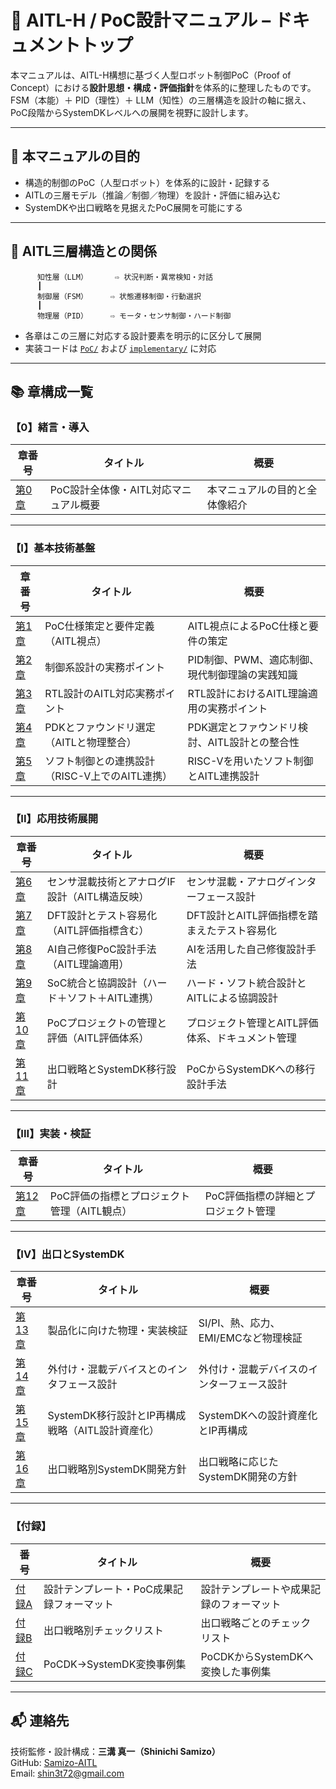 # 📘 AITL-H / PoC設計マニュアル – ドキュメントトップ

本マニュアルは、AITL-H構想に基づく人型ロボット制御PoC（Proof of Concept）における**設計思想・構成・評価指針**を体系的に整理したものです。  
FSM（本能）＋ PID（理性）＋ LLM（知性）の三層構造を設計の軸に据え、PoC段階からSystemDKレベルへの展開を視野に設計します。

---

## 🧭 本マニュアルの目的

- 構造的制御のPoC（人型ロボット）を体系的に設計・記録する  
- AITLの三層モデル（推論／制御／物理）を設計・評価に組み込む  
- SystemDKや出口戦略を見据えたPoC展開を可能にする  

---

## 🧠 AITL三層構造との関係
```
      知性層（LLM）      ⇨ 状況判断・異常検知・対話
      ┃
      制御層（FSM）     ⇨ 状態遷移制御・行動選択
      ┃
      物理層（PID）     ⇨ モータ・センサ制御・ハード制御
```

- 各章はこの三層に対応する設計要素を明示的に区分して展開  
- 実装コードは [`PoC/`](../) および [`implementary/`](../../implementary/) に対応  

---

## 📚 章構成一覧

### 【0】緒言・導入

| 章番号 | タイトル | 概要 |
|--------|----------|------|
| [第0章](./chapter00_intro.md) | PoC設計全体像・AITL対応マニュアル概要 | 本マニュアルの目的と全体像紹介 |

---

### 【I】基本技術基盤

| 章番号 | タイトル | 概要 |
|--------|----------|------|
| [第1章](./chapter01_spec.md) | PoC仕様策定と要件定義（AITL視点） | AITL視点によるPoC仕様と要件の策定 |
| [第2章](./chapter02_control.md) | 制御系設計の実務ポイント | PID制御、PWM、適応制御、現代制御理論の実践知識 |
| [第3章](./chapter03_rtl.md) | RTL設計のAITL対応実務ポイント | RTL設計におけるAITL理論適用の実務ポイント |
| [第4章](./chapter04_pdk.md) | PDKとファウンドリ選定（AITLと物理整合） | PDK選定とファウンドリ検討、AITL設計との整合性 |
| [第5章](./chapter05_sw_control.md) | ソフト制御との連携設計（RISC-V上でのAITL連携） | RISC-Vを用いたソフト制御とAITL連携設計 |

---

### 【II】応用技術展開

| 章番号 | タイトル | 概要 |
|--------|----------|------|
| [第6章](./chapter06_sensor_if.md) | センサ混載技術とアナログIF設計（AITL構造反映） | センサ混載・アナログインターフェース設計 |
| [第7章](./chapter07_dft.md) | DFT設計とテスト容易化（AITL評価指標含む） | DFT設計とAITL評価指標を踏まえたテスト容易化 |
| [第8章](./chapter08_self_repair.md) | AI自己修復PoC設計手法（AITL理論適用） | AIを活用した自己修復設計手法 |
| [第9章](./chapter09_soc_integration.md) | SoC統合と協調設計（ハード＋ソフト＋AITL連携） | ハード・ソフト統合設計とAITLによる協調設計 |
| [第10章](./chapter10_project_management.md) | PoCプロジェクトの管理と評価（AITL評価体系） | プロジェクト管理とAITL評価体系、ドキュメント管理 |
| [第11章](./chapter11_exit_strategy.md) | 出口戦略とSystemDK移行設計 | PoCからSystemDKへの移行設計手法 |

---

### 【III】実装・検証

| 章番号 | タイトル | 概要 |
|--------|----------|------|
| [第12章](./chapter12_evaluation_management.md) | PoC評価の指標とプロジェクト管理（AITL観点） | PoC評価指標の詳細とプロジェクト管理 |

---

### 【IV】出口とSystemDK

| 章番号 | タイトル | 概要 |
|--------|----------|------|
| [第13章](./chapter13_physical_verification.md) | 製品化に向けた物理・実装検証 | SI/PI、熱、応力、EMI/EMCなど物理検証 |
| [第14章](./chapter14_mixed_device_interface.md) | 外付け・混載デバイスとのインタフェース設計 | 外付け・混載デバイスのインターフェース設計 |
| [第15章](./chapter15_systemdk_transition.md) | SystemDK移行設計とIP再構成戦略（AITL設計資産化） | SystemDKへの設計資産化とIP再構成 |
| [第16章](./chapter16_exit_policy.md) | 出口戦略別SystemDK開発方針 | 出口戦略に応じたSystemDK開発の方針 |

---

### 【付録】

| 番号 | タイトル | 概要 |
|------|----------|------|
| [付録A](./appendix_a_templates.md) | 設計テンプレート・PoC成果記録フォーマット | 設計テンプレートや成果記録のフォーマット |
| [付録B](./appendix_b_exit_checklist.md) | 出口戦略別チェックリスト | 出口戦略ごとのチェックリスト |
| [付録C](./appendix_c_conversion_cases.md) | PoCDK→SystemDK変換事例集 | PoCDKからSystemDKへ変換した事例集 |

---

## 📬 連絡先

技術監修・設計構成：**三溝 真一（Shinichi Samizo）**  
GitHub: [Samizo-AITL](https://github.com/Samizo-AITL)  
Email: shin3t72@gmail.com
